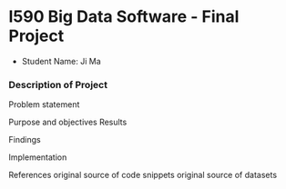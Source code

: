 # I590 Big Data Software - Final Project
- Student Name: Ji Ma

### Description of Project



Problem statement

Purpose and objectives
Results

Findings

Implementation

References
original source of code snippets
original source of datasets
